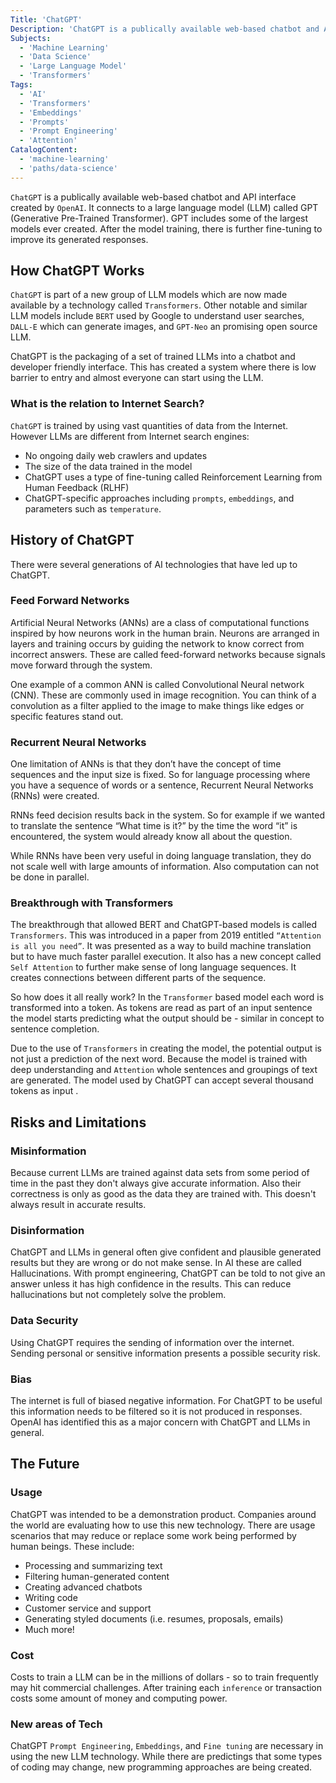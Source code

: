 ```yaml
---
Title: 'ChatGPT'
Description: 'ChatGPT is a publically available web-based chatbot and API interface created by OpenAI. It connects to a large language model (LLM) called GPT (Generative Pre-Trained Transformer). GPT includes some of the largest models ever created. After the model training, there is further fine-tuning to improve its generated responses.'
Subjects:
  - 'Machine Learning'
  - 'Data Science'
  - 'Large Language Model'
  - 'Transformers'
Tags:
  - 'AI'
  - 'Transformers'
  - 'Embeddings'
  - 'Prompts'
  - 'Prompt Engineering'
  - 'Attention'
CatalogContent:
  - 'machine-learning'
  - 'paths/data-science'
---
```


`ChatGPT` is a publically available web-based chatbot and API interface created by `OpenAI`. It connects to a large language model (LLM) called GPT (Generative Pre-Trained Transformer). GPT includes some of the largest models ever created. After the model training, there is further fine-tuning to improve its generated responses.

## How ChatGPT Works

`ChatGPT` is part of a new group of LLM models which are now made available by a technology called `Transformers`. Other notable and similar LLM models include `BERT` used by Google to understand user searches, `DALL-E` which can generate images, and `GPT-Neo` an promising open source LLM.

ChatGPT is the packaging of a set of trained LLMs into a chatbot and developer friendly interface. This has created a system where there is low barrier to entry and almost everyone can start using the LLM.

### What is the relation to Internet Search?

`ChatGPT` is trained by using vast quantities of data from the Internet. However LLMs are different from Internet search engines:

- No ongoing daily web crawlers and updates
- The size of the data trained in the model
- ChatGPT uses a type of fine-tuning called Reinforcement Learning from Human Feedback (RLHF)
- ChatGPT-specific approaches including `prompts`, `embeddings`, and parameters such as `temperature`.

## History of ChatGPT

There were several generations of AI technologies that have led up to ChatGPT.

### Feed Forward Networks

Artificial Neural Networks (ANNs) are a class of computational functions inspired by how neurons work in the human brain. Neurons are arranged in layers and training occurs by guiding the network to know correct from incorrect answers. These are called feed-forward networks because signals move forward through the system.

One example of a common ANN is called Convolutional Neural network (CNN). These are commonly used in image recognition. You can think of a convolution as a filter applied to the image to make things like edges or specific features stand out.

### Recurrent Neural Networks

One limitation of ANNs is that they don’t have the concept of time sequences and the input size is fixed. So for language processing where you have a sequence of words or a sentence, Recurrent Neural Networks (RNNs) were created.

RNNs feed decision results back in the system. So for example if we wanted to translate the sentence “What time is it?” by the time the word “it” is encountered, the system would already know all about the question.

While RNNs have been very useful in doing language translation, they do not scale well with large amounts of information. Also computation can not be done in parallel.

### Breakthrough with Transformers

The breakthrough that allowed BERT and ChatGPT-based models is called `Transformers`. This was introduced in a paper from 2019 entitled `“Attention is all you need”`. It was presented as a way to build machine translation but to have much faster parallel execution. It also has a new concept called `Self Attention` to further make sense of long language sequences. It creates connections between different parts of the sequence.

So how does it all really work? In the `Transformer` based model each word is transformed into a token. As tokens are read as part of an input sentence the model starts predicting what the output should be - similar in concept to sentence completion.

Due to the use of `Transformers` in creating the model, the potential output is not just a prediction of the next word. Because the model is trained with deep understanding and `Attention` whole sentences and groupings of text are generated. The model used by ChatGPT can accept several thousand tokens as input .

## Risks and Limitations

### Misinformation

Because current LLMs are trained against data sets from some period of time in the past they don't always give accurate information. Also their correctness is only as good as the data they are trained with. This doesn't always result in accurate results.

### Disinformation

ChatGPT and LLMs in general often give confident and plausible generated results but they are wrong or do not make sense. In AI these are called Hallucinations. With prompt engineering, ChatGPT can be told to not give an answer unless it has high confidence in the results. This can reduce hallucinations but not completely solve the problem.

### Data Security

Using ChatGPT requires the sending of information over the internet. Sending personal or sensitive information presents a possible security risk.

### Bias

The internet is full of biased negative information. For ChatGPT to be useful this information needs to be filtered so it is not produced in responses. OpenAI has identified this as a major concern with ChatGPT and LLMs in general.

## The Future

### Usage

ChatGPT was intended to be a demonstration product. Companies around the world are evaluating how to use this new technology. There are usage scenarios that may reduce or replace some work being performed by human beings. These include:

- Processing and summarizing text
- Filtering human-generated content
- Creating advanced chatbots
- Writing code
- Customer service and support
- Generating styled documents (i.e. resumes, proposals, emails)
- Much more!

### Cost

Costs to train a LLM can be in the millions of dollars - so to train frequently may hit commercial challenges. After training each `inference` or transaction costs some amount of money and computing power.

### New areas of Tech

ChatGPT `Prompt Engineering`, `Embeddings`, and `Fine tuning` are necessary in using the new LLM technology. While there are predictings that some types of coding may change, new programming approaches are being created.
